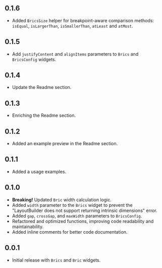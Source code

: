 ## 0.1.6

- Added `BricsSize` helper for breakpoint-aware comparison methods: `isEqual`, `isLargerThan`, `isSmallerThan`, `atLeast` and `atMost`.

## 0.1.5

- Add `justifyContent` and `alignItems` parameters to `Brics` and `BricsConfig` widgets.

## 0.1.4

- Update the Readme section.

## 0.1.3

- Enriching the Readme section.

## 0.1.2

- Added an example preview in the Readme section.

## 0.1.1

- Added a usage examples.

## 0.1.0

- **Breaking!** Updated `Bric` width calculation logic.
- Added `width` parameter to the `Brics` widget to prevent the "LayoutBuilder does not support returning intrinsic dimensions" error.
- Added `gap`, `crossGap`, and `maxWidth` parameters to `BricsConfig`.
- Refactored and optimized functions, improving code readability and maintainability.
- Added inline comments for better code documentation.

## 0.0.1

- Initial release with `Brics` and `Bric` widgets.